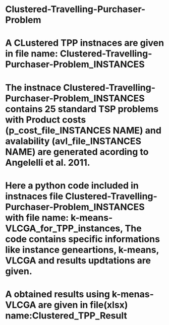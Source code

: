 # Clustered-Travelling-Purchaser-Problem
# A CLustered TPP instnaces are given in file name: Clustered-Travelling-Purchaser-Problem_INSTANCES 
# The instnace Clustered-Travelling-Purchaser-Problem_INSTANCES contains 25 standard  TSP  problems with  Product costs (p_cost_file_INSTANCES NAME) and avalability (avl_file_INSTANCES NAME) are generated acording to Angelelli et al. 2011.
# Here a python code included in instnaces file Clustered-Travelling-Purchaser-Problem_INSTANCES with  file name: k-means-VLCGA_for_TPP_instances, The code contains specific informations like instance geneartions, k-means, VLCGA and results updtations are given. 
# A obtained results using k-menas-VLCGA are given in file(xlsx) name:Clustered_TPP_Result

